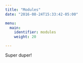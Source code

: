 ```yaml
---
title: "Modules"
date: "2016-08-24T15:33:42-05:00"

menu:
  main:
    identifier: modules
    weight: 20

---
```


Super duper!
